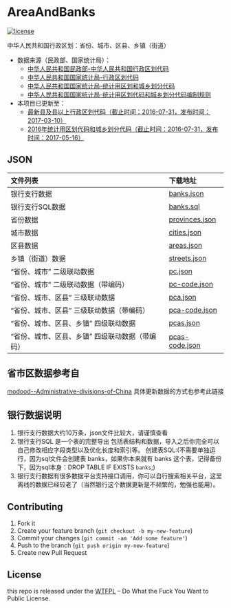 # AreaAndBanks

[![license](https://img.shields.io/badge/license-WTFPL%20--%20Do%20What%20the%20Fuck%20You%20Want%20to%20Public%20License-green.svg)](https://raw.githubusercontent.com/modood/Administrative-divisions-of-China/master/LICENSE)

中华人民共和国行政区划：省份、城市、区县、乡镇（街道）

*   数据来源（民政部、国家统计局）：
    * [中华人民共和国民政部-中华人民共和国行政区划代码](http://www.mca.gov.cn/article/sj/tjbz/a/)
    * [中华人民共和国国家统计局-行政区划代码](http://www.stats.gov.cn/tjsj/tjbz/xzqhdm/)
    * [中华人民共和国国家统计局-统计用区划和城乡划分代码](http://www.stats.gov.cn/tjsj/tjbz/tjyqhdmhcxhfdm/)
    * [中华人民共和国国家统计局-统计用区划代码和城乡划分代码编制规则](http://www.stats.gov.cn/tjsj/tjbz/200911/t20091125_8667.html)
*   本项目已更新至：
    * [最新县及县以上行政区划代码（截止时间：2016-07-31，发布时间：2017-03-10）](http://www.stats.gov.cn/tjsj/tjbz/xzqhdm/201703/t20170310_1471429.html)
    * [2016年统计用区划代码和城乡划分代码（截止时间：2016-07-31，发布时间：2017-05-16）](http://www.stats.gov.cn/tjsj/tjbz/tjyqhdmhcxhfdm/2016/index.html)

## JSON

| 文件列表                                     | 下载地址       |
|:---------------------------------------------|:---------------|
| 银行支行数据                                        | [banks.json](https://github.com/ALawating-Rex/AreaAndBanks/blob/master/data/banks.json) |
| 银行支行SQL数据                                     | [banks.sql](https://github.com/ALawating-Rex/AreaAndBanks/blob/master/data/banks.sql) |
| 省份数据                                        | [provinces.json](https://github.com/ALawating-Rex/AreaAndBanks/blob/master/data/provinces.json) |
| 城市数据                                        | [cities.json](https://github.com/ALawating-Rex/AreaAndBanks/blob/master/data/cities.json) |
| 区县数据                                        | [areas.json](https://github.com/ALawating-Rex/AreaAndBanks/blob/master/data/areas.json) |
| 乡镇（街道）数据                                | [streets.json](https://github.com/ALawating-Rex/AreaAndBanks/blob/master/data/streets.json) |
| “省份、城市” 二级联动数据                       | [pc.json](https://github.com/ALawating-Rex/AreaAndBanks/blob/master/data/pc.json) |
| “省份、城市” 二级联动数据（带编码）             | [pc-code.json](https://github.com/ALawating-Rex/AreaAndBanks/blob/master/data/pc-code.json) |
| “省份、城市、区县” 三级联动数据                 | [pca.json](https://github.com/ALawating-Rex/AreaAndBanks/blob/master/data/pca.json) |
| “省份、城市、区县” 三级联动数据（带编码）       | [pca-code.json](https://github.com/ALawating-Rex/AreaAndBanks/blob/master/data/pca-code.json) |
| “省份、城市、区县、乡镇” 四级联动数据           | [pcas.json](https://github.com/ALawating-Rex/AreaAndBanks/blob/master/data/pcas.json) |
| “省份、城市、区县、乡镇” 四级联动数据（带编码） | [pcas-code.json](https://github.com/ALawating-Rex/AreaAndBanks/blob/master/data/pcas-code.json) |

## 省市区数据参考自
[modood--Administrative-divisions-of-China](https://github.com/modood/Administrative-divisions-of-China)
具体更新数据的方式也参考此链接

## 银行数据说明
1. 银行支行数据大约10万条，json文件比较大，请谨慎查看
2. 银行支行SQL 是一个表的完整导出 包括表结构和数据，导入之后你完全可以自己修改相应字段类型以及优化长度和索引等。
创建表SQL:(不需要单独运行，因为sql文件会创建表 banks，如果你本来就有 banks 这个表，记得备份下，因为sql本身：DROP TABLE IF EXISTS `banks`;)
3. 银行支行数据有很多数据平台支持接口调用，你可以自行搜索相关平台，这里离线的数据已经较老了（当然银行这个数据更新是不频繁的，勉强也能用）。


## Contributing

1. Fork it
2. Create your feature branch (`git checkout -b my-new-feature`)
3. Commit your changes (`git commit -am 'Add some feature'`)
4. Push to the branch (`git push origin my-new-feature`)
5. Create new Pull Request

## License

this repo is released under the [WTFPL](http://www.wtfpl.net/) – Do What the Fuck You Want to Public License.
